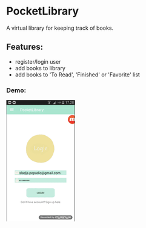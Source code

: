 # PocketLibrary
 A virtual library for keeping track of books.
 
 ## Features:
 - register/login user
 - add books to library
 - add books to 'To Read', 'Finished' or 'Favorite' list
 
 ### Demo:
 ![](demo.gif)
